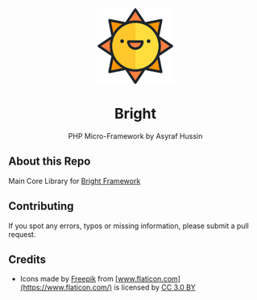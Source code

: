 <div align="center">
    <img width=150 src ="logo.svg" />
</div>

<h1 align="center"> Bright </h1> 
<p align="center"> PHP Micro-Framework by Asyraf Hussin </p>

## About this Repo
Main Core Library for [Bright Framework](https://brightframework.psm.my)

## Contributing
If you spot any errors, typos or missing information, please submit a pull request.

## Credits
* Icons made by [Freepik](http://www.freepik.com) from [www.flaticon.com](https://www.flaticon.com/) is licensed by [CC 3.0 BY](http://creativecommons.org/licenses/by/3.0/) 